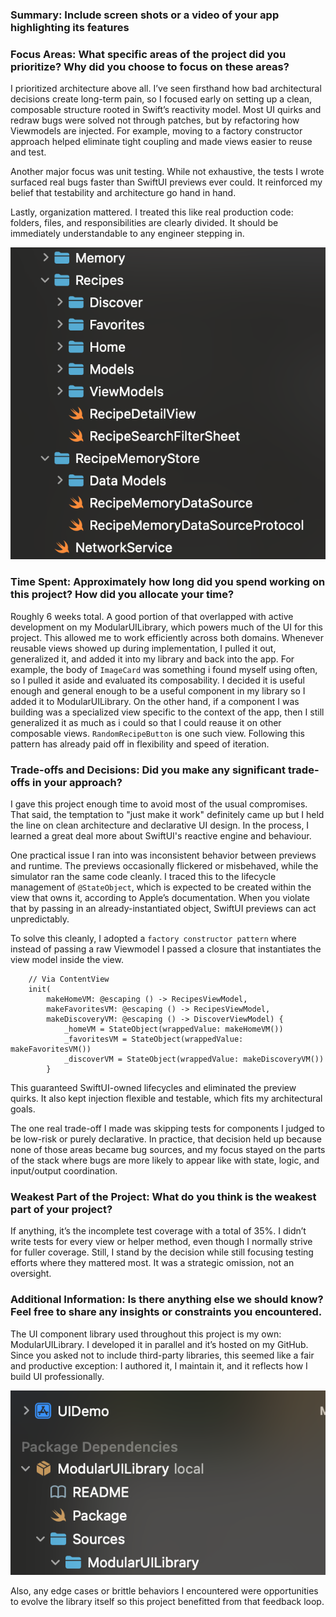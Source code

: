 ### Summary: Include screen shots or a video of your app highlighting its features

### Focus Areas: What specific areas of the project did you prioritize? Why did you choose to focus on these areas?

I prioritized architecture above all. I’ve seen firsthand how bad architectural decisions create long-term pain, 
so I focused early on setting up a clean, composable structure rooted in Swift’s reactivity model. Most UI quirks 
and redraw bugs were solved not through patches, but by refactoring how Viewmodels are injected. For example,
moving to a factory constructor approach helped eliminate tight coupling and made views easier to reuse and test.

Another major focus was unit testing. While not exhaustive, the tests I wrote surfaced real bugs faster than SwiftUI 
previews ever could. It reinforced my belief that testability and architecture go hand in hand.

Lastly, organization mattered. I treated this like real production code: folders, files, and responsibilities are 
clearly divided. It should be immediately understandable to any engineer stepping in.

![Screenshot of part of the Project Organization](Media/projectFileOrganization.png)


### Time Spent: Approximately how long did you spend working on this project? How did you allocate your time?

Roughly 6 weeks total. A good portion of that overlapped with active development on my ModularUILibrary, which powers 
much of the UI for this project. This allowed me to work efficiently across both domains. Whenever reusable views
showed up during implementation, I pulled it out, generalized it, and added it into my library and back into the app.
For example, the body of `ImageCard` was something i found myself using often, so I pulled it aside and evaluated its
composability. I decided it is useful enough and general enough to be a useful component in my library so I added it to
ModularUILibrary. On the other hand, if a component I was building was a specialized view specific to the context of 
the app, then I still generalized it as much as i could so that I could reause it on other composable views.
`RandomRecipeButton` is one such view. Following this pattern has already paid off in flexibility and speed of iteration.

### Trade-offs and Decisions: Did you make any significant trade-offs in your approach?

I gave this project enough time to avoid most of the usual compromises. That said, the temptation to "just make it work" 
definitely came up but I held the line on clean architecture and declarative UI design. In the process, I learned a great
deal more about SwiftUI's reactive engine and behaviour. 

One practical issue I ran into was inconsistent behavior between previews and runtime. The previews occasionally flickered 
or misbehaved, while the simulator ran the same code cleanly. I traced this to the lifecycle management of `@StateObject`, 
which is expected to be created within the view that owns it, according to Apple’s documentation. When you violate that by 
passing in an already-instantiated object, SwiftUI previews can act unpredictably.

To solve this cleanly, I adopted a `factory constructor pattern` where instead of passing a raw Viewmodel I passed a closure 
that instantiates the view model inside the view.

```
    // Via ContentView
    init(
        makeHomeVM: @escaping () -> RecipesViewModel,
        makeFavoritesVM: @escaping () -> RecipesViewModel,
        makeDiscoveryVM: @escaping () -> DiscoverViewModel) {
            _homeVM = StateObject(wrappedValue: makeHomeVM())
            _favoritesVM = StateObject(wrappedValue: makeFavoritesVM())
            _discoverVM = StateObject(wrappedValue: makeDiscoveryVM())
        }
```

This guaranteed SwiftUI-owned lifecycles and eliminated the preview quirks. It also kept injection flexible and testable, 
which fits my architectural goals.

The one real trade-off I made was skipping tests for components I judged to be low-risk or purely declarative. In practice, 
that decision held up because none of those areas became bug sources, and my focus stayed on the parts of the stack where bugs 
are more likely to appear like with state, logic, and input/output coordination.

### Weakest Part of the Project: What do you think is the weakest part of your project?

If anything, it’s the incomplete test coverage with a total of 35%. I didn’t write tests for every view or helper method, 
even though I normally strive for fuller coverage. Still, I stand by the decision while still focusing testing efforts where 
they mattered most. It was a strategic omission, not an oversight.

### Additional Information: Is there anything else we should know? Feel free to share any insights or constraints you encountered.

The UI component library used throughout this project is my own: ModularUILibrary. I developed it in parallel and it’s hosted on my GitHub. 
Since you asked not to include third-party libraries, this seemed like a fair and productive exception: I authored it, I maintain it, 
and it reflects how I build UI professionally.

![Personal UI library as a dependency](Media/modularUILibraryDependency.png)

Also, any edge cases or brittle behaviors I encountered were opportunities to evolve the library itself so this project benefitted 
from that feedback loop.
